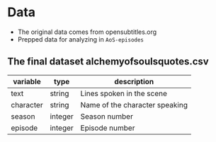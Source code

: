 # Data
- The original data comes from opensubtitles.org
- Prepped data for analyzing in `AoS-episodes`

## The final dataset alchemyofsoulsquotes.csv

| variable  | type    | description                    |
|-----------|---------|--------------------------------|
| text      | string  | Lines spoken in the scene      |
| character | string  | Name of the character speaking |
| season    | integer | Season number                  |
| episode   | integer | Episode number                 |

